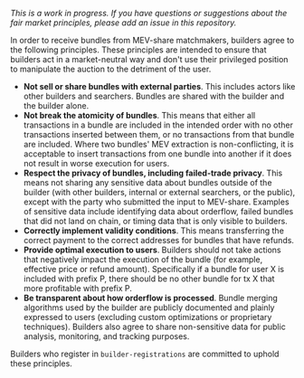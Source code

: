 _This is a work in progress. If you have questions or suggestions about the fair market principles, please add an issue in this repository._

In order to receive bundles from MEV-share matchmakers, builders agree to the following principles. These principles are intended to ensure that builders act in a market-neutral way and don't use their privileged position to manipulate the auction to the detriment of the user.

- **Not sell or share bundles with external parties**. This includes actors like other builders and searchers. Bundles are shared with the builder and the builder alone.
- **Not break the atomicity of bundles**. This means that either all transactions in a bundle are included in the intended order with no other transactions inserted between them, or no transactions from that bundle are included. Where two bundles' MEV extraction is non-conflicting, it is acceptable to insert transactions from one bundle into another if it does not result in worse execution for users.
- **Respect the privacy of bundles, including failed-trade privacy**. This means not sharing any sensitive data about bundles outside of the builder (with other builders, internal or external searchers, or the public), except with the party who submitted the input to MEV-share. Examples of sensitive data include identifying data about orderflow, failed bundles that did not land on chain, or timing data that is only visible to builders.
- **Correctly implement validity conditions**. This means transferring the correct payment to the correct addresses for bundles that have refunds.
- **Provide optimal execution to users**. Builders should not take actions that negatively impact the execution of the bundle (for example, effective price or refund amount). Specifically if a bundle for user X is included with prefix P, there should be no other bundle for tx X that more profitable with prefix P.
- **Be transparent about how orderflow is processed**. Bundle merging algorithms used by the builder are publicly documented and plainly expressed to users (excluding custom optimizations or proprietary techniques). Builders also agree to share non-sensitive data for public analysis, monitoring, and tracking purposes.

Builders who register in `builder-registrations` are committed to uphold these principles. 
